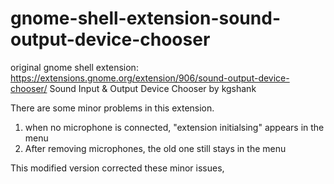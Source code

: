# gnome-shell-extension-sound-output-device-chooser

original gnome shell extension: https://extensions.gnome.org/extension/906/sound-output-device-chooser/
Sound Input & Output Device Chooser by kgshank

There are some minor problems in this extension.
1. when no microphone is connected, "extension initialsing" appears in the menu
2. After removing microphones, the old one still stays in the menu

This modified version corrected these minor issues,

